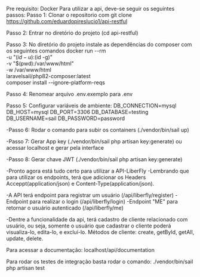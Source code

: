 Pre requisito: Docker
Para utilizar a api, deve-se seguir os seguintes passos:
Passo 1: Clonar o repositorio com git clone https://github.com/eduardopireslucio1/api-restful

Passo 2: Entrar no diretório do projeto (cd api-restful)

Passo 3: No diretório do projeto instale as dependências do composer com os seguintes comandos
docker run --rm \
-u "$(id -u):$(id -g)" \
-v "$(pwd):/var/www/html" \
-w /var/www/html \
laravelsail/php82-composer:latest \
composer install --ignore-platform-reqs

Passo 4: Renomear arquivo .env.exemplo para .env

Passo 5: Configurar variáveis de ambiente:
DB_CONNECTION=mysql
DB_HOST=mysql
DB_PORT=3306
DB_DATABASE=testing
DB_USERNAME=sail
DB_PASSWORD=password

-Passo 6: Rodar o comando para subir os containers (./vendor/bin/sail up)

-Passo 7: Gerar App key (./vendor/bin/sail php artisan key:generate) ou acessar localhost e gerar pela interface

-Passo 8: Gerar chave JWT (./vendor/bin/sail php artisan key:generate)

-Pronto agora está tudo certo para utilizar a API-LiberFly
-Lembrando que para utilizar os endpoints, terá que adicionar os Headers Acceppt(application/json) e Content-Type(application/json).

-A API terá endpoint para registrar um usuário (/api/liberfly/register)
-Endpoint para realizar o login (/api/liberfly/login)
-Endpoint "ME" para retornar o usuário autenticado (/api/liberfly/me)

-Dentre a funcionalidade da api, terá cadastro de cliente relacionado com usuário, ou seja, somente o usuário que cadastrar o cliente
poderá visualiza-lo, edita-lo, e excluí-lo.
Métodos de cliente:
create, getById, getAll, update, delete.

Para acessar a documentação: localhost/api/documentation

Para rodar os testes de integração basta rodar o comando: ./vendor/bin/sail php artisan test
